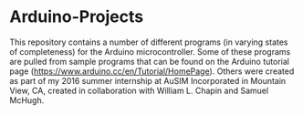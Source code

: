 # Arduino-Projects

This repository contains a number of different programs (in varying states of completeness) for the Arduino microcontroller.  Some of these programs are pulled from sample programs that can be found on the Arduino tutorial page (https://www.arduino.cc/en/Tutorial/HomePage).  Others were created as part of my 2016 summer internship at AuSIM Incorporated in Mountain View, CA, created in collaboration with William L. Chapin and Samuel McHugh.
